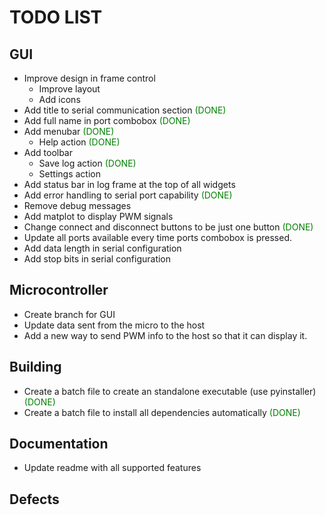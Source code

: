 

# TODO LIST
## GUI
*  Improve design in frame control
   *  Improve layout
   *  Add icons
* Add title to serial communication section <span style="color:green">(DONE)</span>
* Add full name in port combobox <span style="color:green">(DONE)</span>
* Add menubar <span style="color:green">(DONE)</span>
  * Help action <span style="color:green">(DONE)</span>
* Add toolbar
  * Save log action <span style="color:green">(DONE)</span>
  * Settings action
* Add status bar in log frame at the top of all widgets
* Add error handling to serial port  capability <span style="color:green">(DONE)</span>
* Remove debug messages
* Add matplot to display PWM signals
* Change connect and disconnect buttons to be just one button <span style="color:green">(DONE)</span>
* Update all ports available every time ports combobox is pressed.
* Add data length in serial configuration
* Add stop bits in serial configuration

## Microcontroller

* Create branch for GUI
* Update data sent from the micro to the host
* Add a new way to send PWM info to the host so that it can display it.

## Building
* Create a batch file to create an standalone executable (use pyinstaller) <span style="color:green">(DONE)</span>
* Create a batch file to install all dependencies automatically <span style="color:green">(DONE)</span>

## Documentation
* Update readme with all supported features


## Defects
